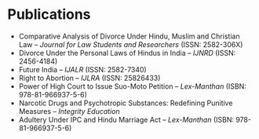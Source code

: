 # Publications

- Comparative Analysis of Divorce Under Hindu, Muslim and Christian Law – *Journal for Law Students and Researchers* (ISSN: 2582-306X)  
- Divorce Under the Personal Laws of Hindus in India – *IJNRD* (ISSN: 2456-4184)  
- Future India – *IJALR* (ISSN: 2582-7340)  
- Right to Abortion – *IJLRA* (ISSN: 25826433)  
- Power of High Court to Issue Suo-Moto Petition – *Lex-Manthan* (ISBN: 978-81-966937-5-6)  
- Narcotic Drugs and Psychotropic Substances: Redefining Punitive Measures – *Integrity Education*  
- Adultery Under IPC and Hindu Marriage Act – *Lex-Manthan* (ISBN: 978-81-966937-5-6)  
